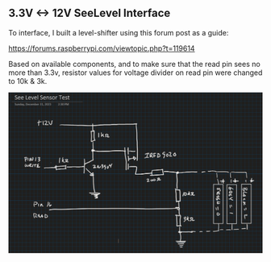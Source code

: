 ## 3.3V <-> 12V SeeLevel Interface

To interface, I built a level-shifter using this forum post as a guide:

https://forums.raspberrypi.com/viewtopic.php?t=119614

Based on available components, and to make sure that the read pin sees no more than 3.3v, resistor values for voltage divider on read pin were changed to 10k & 3k.

![My Image](SeeLevelSensorCircuit.png)
